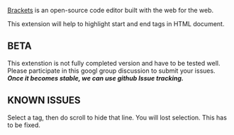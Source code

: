 [Brackets](https://github.com/adobe/brackets) is an open-source code editor built with the web for the web.

This extension will help to highlight start and end tags in HTML document.

BETA 
----
This extenstion is not fully completed version and have to be tested well. Please participate in this googl group discussion to submit your issues.
***Once it becomes stable, we can use github Issue tracking.***
   
KNOWN ISSUES
----
Select a tag, then do scroll to hide that line. You will lost selection. This has to be fixed.
